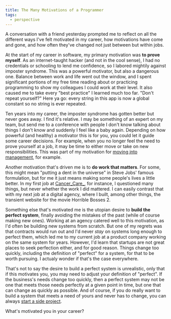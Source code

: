 ```yaml
---
title: The Many Motivations of a Programmer
tags:
  - perspective
---
```


A conversation with a friend yesterday prompted me to reflect on all the different ways I've felt motivated in my career, how motivations have come and gone, and how often they've changed not just between but within jobs.

<!--more-->

At the start of my career in software, my primary motivation was **to prove myself**. As an internet-taught hacker (and not in the cool sense), I had no credentials or schooling to lend me confidence, so I labored mightily against imposter syndrome. This was a powerful motivator, but also a dangerous one. Balance between work and life went out the window, and I spent significant portions of my free time reading about or practicing programming to show my colleagues I could work at their level. It also caused me to take every "best practice" I learned much too far. "Don't repeat yourself?" Here ya go: every string in this app is now a global constant so no string is ever repeated.

Ten years into my career, the imposter syndrome has gotten better but never goes away. I find it's relative. I may be something of an expert on my team, but send me to a conference with people I don't know talking about things I don't know and suddenly I feel like a baby again. Depending on how powerful (and healthy) a motivator this is for you, you could let it guide some career decisions. For example, when you no longer feel the need to prove yourself at a job, it may be time to either move or take on new responsibilities. This was part of my motivation for [moving into management](/2018/04/05/reflections-on-my-first-few-months-as-a-manager/), for example.

Another motivation that's driven me is to **do work that matters**. For some, this might mean "putting a dent in the universe" in Steve Jobs' famous formulation, but for me it just means making some people's lives a little better. In my first job at [Cancer_Care_](https://www.cancercare.org/), for instance, I questioned many things, but never whether the work I did mattered. I can easily contrast that with my next job at a digital agency, where I built, among other things, the transient website for the movie Horrible Bosses 2.

Something else that's motivated me is the utopian desire to **build the perfect system**, finally avoiding the mistakes of the past (while of course making new ones). Working at an agency catered well to this motivation, as I'd often be building new systems from scratch. But one of my regrets was that contracts would run out and I'd never _stay_ on systems long enough to perfect them, which led me to my current job at a product company working on the same system for years. However, I'd learn that startups are not great places to seek perfection either, and for good reason. Things change too quickly, including the definition of "perfect" for a system, for that to be worth pursuing. I actualy wonder if that's the case everywhere.

That's not to say the desire to build a perfect system is unrealistic, only that if this motivates you, you may need to adjust your definition of "perfect". If the business's needs change too quickly, then a perfect system may not be one that meets those needs perfectly at a given point in time, but one that can change as quickly as possible. And of course, if you do really want to build a system that meets a need of yours and never has to change, you can always [start a side project](https://github.com/stevegrossi/habits).

What's motivated you in your career?
